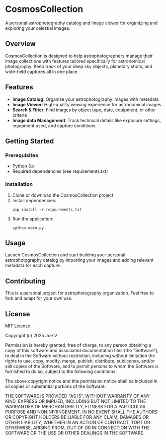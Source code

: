 # CosmosCollection

A personal astrophotography catalog and image viewer for organizing and exploring your celestial images.

## Overview

CosmosCollection is designed to help astrophotographers manage their image collections with features tailored specifically for astronomical photography. Keep track of your deep sky objects, planetary shots, and wide-field captures all in one place.

## Features

- **Image Catalog**: Organize your astrophotography images with metadata
- **Image Viewer**: High-quality viewing experience for astronomical images
- **Search & Filter**: Find images by object type, date, equipment, or other criteria
- **Image data Management**: Track technical details like exposure settings, equipment used, and capture conditions

## Getting Started

### Prerequisites

- Python 3.x
- Required dependencies (see requirements.txt)

### Installation

1. Clone or download the CosmosCollection project
2. Install dependencies:
   ```
   pip install -r requirements.txt
   ```
3. Run the application:
   ```
   python main.py
   ```

## Usage

Launch CosmosCollection and start building your personal astrophotography catalog by importing your images and adding relevant metadata for each capture.

## Contributing

This is a personal project for astrophotography organization. Feel free to fork and adapt for your own use.

## License

MIT License

Copyright (c) 2025 Joe V

Permission is hereby granted, free of charge, to any person obtaining a copy
of this software and associated documentation files (the "Software"), to deal
in the Software without restriction, including without limitation the rights
to use, copy, modify, merge, publish, distribute, sublicense, and/or sell
copies of the Software, and to permit persons to whom the Software is
furnished to do so, subject to the following conditions:

The above copyright notice and this permission notice shall be included in all
copies or substantial portions of the Software.

THE SOFTWARE IS PROVIDED "AS IS", WITHOUT WARRANTY OF ANY KIND, EXPRESS OR
IMPLIED, INCLUDING BUT NOT LIMITED TO THE WARRANTIES OF MERCHANTABILITY,
FITNESS FOR A PARTICULAR PURPOSE AND NONINFRINGEMENT. IN NO EVENT SHALL THE
AUTHORS OR COPYRIGHT HOLDERS BE LIABLE FOR ANY CLAIM, DAMAGES OR OTHER
LIABILITY, WHETHER IN AN ACTION OF CONTRACT, TORT OR OTHERWISE, ARISING FROM,
OUT OF OR IN CONNECTION WITH THE SOFTWARE OR THE USE OR OTHER DEALINGS IN THE
SOFTWARE.